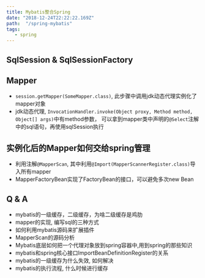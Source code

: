 ```yaml
---
title: Mybatis整合Spring
date: "2018-12-24T22:22:22.169Z"
path:  "/spring-mybatis"
tags:
   - spring
---
```


## SqlSession & SqlSessionFactory

## Mapper
* `session.getMapper(SomeMapper.class)`, 此步骤中调用jdk动态代理实例化了mapper对象
* jdk动态代理, `InvocationHandler.invoke(Object proxy, Method method, Object[] args)`中有method参数，
  可以拿到mapper类中声明的`@Select`注解中的sql语句，再使用sqlSession执行
 
## 实例化后的Mapper如何交给spring管理
* 利用注解`@MapperScan`, 其中利用`@Import(MapperScannerRegister.class)`导入所有mapper
* MapperFactoryBean实现了FactoryBean的接口，可以避免多次new Bean

## Q & A
* mybatis的一级缓存，二级缓存，为啥二级缓存是鸡肋
* mapper的实现, 编写sql的三种方式
* 如何利用mybatis源码来扩展插件
* MapperScan的源码分析
* Mybatis底层如何把一个代理对象放到spring容器中,用到spring的那些知识
* mybatis和spring核心接口ImportBeanDefinitionRegister的关系
* mybatis的一级缓存为什么失效, 如何解决
* mybatis的执行流程, 什么时候进行缓存